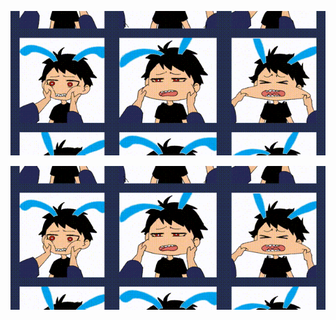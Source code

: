 ![alt text](https://github.com/arslanbekzhaparov/arslanbekzhaparov/blob/main/about%20me%20background.gif?raw=true)

<img
  src="https://github.com/arslanbekzhaparov/arslanbekzhaparov/blob/main/about%20me%20background.gif?raw=true"
  alt="Alt text"
  title="Optional title"
  align=center
  style="display: inline-block; margin: 0 auto; max-width: 100%; max-height: 100%"/>

